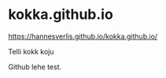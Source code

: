 # kokka.github.io

https://hannesverlis.github.io/kokka.github.io/

Telli kokk koju


Github lehe test.
